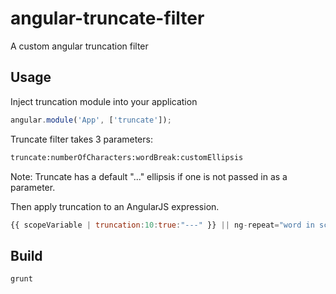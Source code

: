 # angular-truncate-filter
A custom angular truncation filter

## Usage

Inject truncation module into your application

```javascript
angular.module('App', ['truncate']);
```

Truncate filter takes 3 parameters:

```html
truncate:numberOfCharacters:wordBreak:customEllipsis
```
Note: Truncate has a default "..." ellipsis if one is not passed in as a parameter.

Then apply truncation to an AngularJS expression.

```javascript
{{ scopeVariable | truncation:10:true:"---" }} || ng-repeat="word in scopeVariable | truncate:5:true"
```

## Build

```
grunt
```